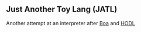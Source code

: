 ## Just Another Toy Lang (JATL)

Another attempt at an interpreter after [Boa](https://github.com/MoMus2000/Boa) and [HODL](https://github.com/MoMus2000/HODLang)

